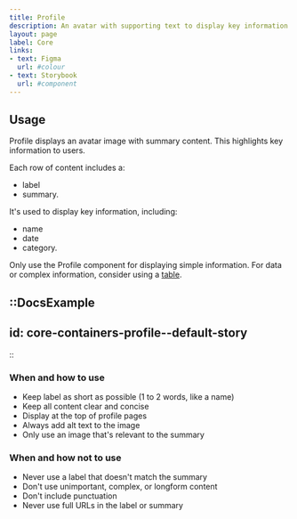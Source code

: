 ```yaml
---
title: Profile
description: An avatar with supporting text to display key information.
layout: page
label: Core
links:
- text: Figma
  url: #colour
- text: Storybook
  url: #component
---
```


## Usage

Profile displays an avatar image with summary content. This highlights key information to users.

Each row of content includes a:

- label
- summary.

It's used to display key information, including:

- name
- date
- category.

Only use the Profile component for displaying simple information. For data or complex information, consider using a [table](/design-system/components/table/).

::DocsExample
---
id: core-containers-profile--default-story
---
::

### When and how to use

- Keep label as short as possible (1 to 2 words, like a name)
- Keep all content clear and concise
- Display at the top of profile pages
- Always add alt text to the image
- Only use an image that's relevant to the summary

### When and how not to use

- Never use a label that doesn't match the summary
- Don't use unimportant, complex, or longform content
- Don't include punctuation
- Never use full URLs in the label or summary
